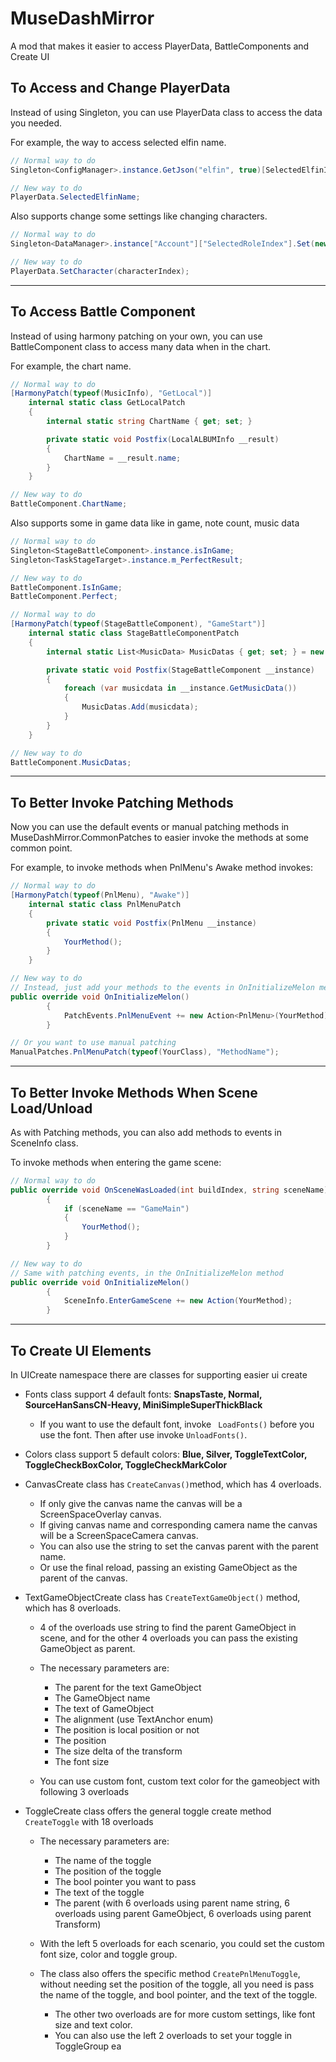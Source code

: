 # MuseDashMirror

A mod that makes it easier to access PlayerData, BattleComponents and Create UI

## To Access and Change PlayerData

Instead of using Singleton, you can use PlayerData class to access the data you needed.

For example, the way to access selected elfin name.

```C#	
// Normal way to do
Singleton<ConfigManager>.instance.GetJson("elfin", true)[SelectedElfinIndex]["name"].ToString();

// New way to do
PlayerData.SelectedElfinName;
```

Also supports change some settings like changing characters.

```c#
// Normal way to do
Singleton<DataManager>.instance["Account"]["SelectedRoleIndex"].Set(new Il2CppSystem.Int32() { m_value = characterIndex }.BoxIl2CppObject());

// New way to do
PlayerData.SetCharacter(characterIndex);
```

---

## To Access Battle Component

Instead of using harmony patching on your own, you can use BattleComponent class to access many data when in the chart.

For example, the chart name.

```C#
// Normal way to do
[HarmonyPatch(typeof(MusicInfo), "GetLocal")]
    internal static class GetLocalPatch
    {
        internal static string ChartName { get; set; }

        private static void Postfix(LocalALBUMInfo __result)
        {
            ChartName = __result.name;
        }
    }

// New way to do
BattleComponent.ChartName;
```

Also supports some in game data like in game, note count, music data

```C#	
// Normal way to do
Singleton<StageBattleComponent>.instance.isInGame;
Singleton<TaskStageTarget>.instance.m_PerfectResult;

// New way to do
BattleComponent.IsInGame;
BattleComponent.Perfect;

// Normal way to do 
[HarmonyPatch(typeof(StageBattleComponent), "GameStart")]
    internal static class StageBattleComponentPatch
    {
        internal static List<MusicData> MusicDatas { get; set; } = new List<MusicData>();

        private static void Postfix(StageBattleComponent __instance)
        {
            foreach (var musicdata in __instance.GetMusicData())
            {
                MusicDatas.Add(musicdata);
            }
        }
    }

// New way to do
BattleComponent.MusicDatas;
```

---

## To Better Invoke Patching Methods

Now you can use the default events or manual patching methods in MuseDashMirror.CommonPatches to easier invoke the methods at some common point.

For example, to invoke methods when PnlMenu's Awake method invokes:

```c#
// Normal way to do
[HarmonyPatch(typeof(PnlMenu), "Awake")]
    internal static class PnlMenuPatch
    {
        private static void Postfix(PnlMenu __instance)
        {
            YourMethod();
        }
    }

// New way to do
// Instead, just add your methods to the events in OnInitializeMelon method
public override void OnInitializeMelon()
        {
            PatchEvents.PnlMenuEvent += new Action<PnlMenu>(YourMethod);
        }

// Or you want to use manual patching
ManualPatches.PnlMenuPatch(typeof(YourClass), "MethodName");
```

---

## To Better Invoke Methods When Scene Load/Unload

As with Patching methods, you can also add methods to events in SceneInfo class.

To invoke methods when entering the game scene:

```c#
// Normal way to do
public override void OnSceneWasLoaded(int buildIndex, string sceneName)
        {
            if (sceneName == "GameMain")
            {
                YourMethod();
            }
        }

// New way to do
// Same with patching events, in the OnInitializeMelon method
public override void OnInitializeMelon()
        {
            SceneInfo.EnterGameScene += new Action(YourMethod);
        }
```

---

## To Create UI Elements

In UICreate namespace there are classes for supporting easier ui create

* Fonts class support 4 default fonts: **SnapsTaste, Normal, SourceHanSansCN-Heavy, MiniSimpleSuperThickBlack**

  * If you want to use the default font, invoke `` LoadFonts()`` before you use the font. Then after use invoke ``UnloadFonts()``.
  
* Colors class support 5 default colors: **Blue, Silver, ToggleTextColor, ToggleCheckBoxColor, ToggleCheckMarkColor**

* CanvasCreate class has ``CreateCanvas()``method, which has 4 overloads. 

  * If only give the canvas name the canvas will be a ScreenSpaceOverlay canvas.
  * If giving canvas name and corresponding camera name the canvas will be a ScreenSpaceCamera canvas. 
  * You can also use the string to set the canvas parent with the parent name.
  * Or use the final reload, passing an existing GameObject as the parent of the canvas.
  
* TextGameObjectCreate class has ``CreateTextGameObject()`` method, which has 8 overloads.

  * 4 of the overloads use string to find the parent GameObject in scene, and for the other 4 overloads you can pass the existing GameObject as parent.
  
  * The necessary parameters are:  
  
    * The parent for the text GameObject 
    * The GameObject name
    * The text of GameObject
    * The alignment (use TextAnchor enum)
    * The position is local position or not 
    * The position
    * The size delta of the transform
    * The font size
  
  * You can use custom font, custom text color for the gameobject with following 3 overloads
  
* ToggleCreate class offers the general toggle create method `CreateToggle` with 18 overloads

  * The necessary parameters are:
    * The name of the toggle
    * The position of the toggle
    * The bool pointer you want to pass
    * The text of the toggle
    * The parent (with 6 overloads using parent name string, 6 overloads using parent GameObject, 6 overloads using parent Transform)
  * With the left 5 overloads for each scenario, you could set the custom font size, color and toggle group.

  * The class also offers the specific method `CreatePnlMenuToggle`, without needing set the position of the toggle, all you need is pass the name of the toggle, and bool pointer, and the text of the toggle. 
    * The other two overloads are for more custom settings, like font size and text color.
    * You can also use the left 2 overloads to set your toggle in ToggleGroup ea
